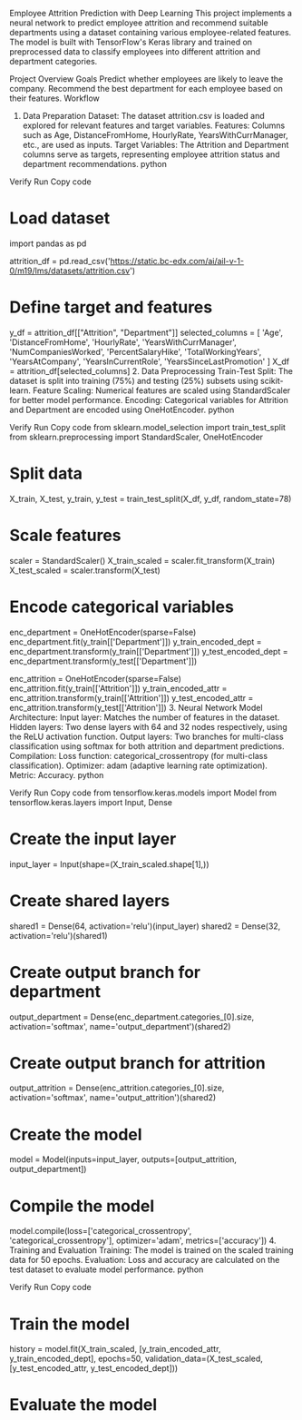 Employee Attrition Prediction with Deep Learning
This project implements a neural network to predict employee attrition and recommend suitable departments using a dataset containing various employee-related features. The model is built with TensorFlow's Keras library and trained on preprocessed data to classify employees into different attrition and department categories.

Project Overview
Goals
Predict whether employees are likely to leave the company.
Recommend the best department for each employee based on their features.
Workflow
1. Data Preparation
Dataset: The dataset attrition.csv is loaded and explored for relevant features and target variables.
Features: Columns such as Age, DistanceFromHome, HourlyRate, YearsWithCurrManager, etc., are used as inputs.
Target Variables: The Attrition and Department columns serve as targets, representing employee attrition status and department recommendations.
python

Verify
Run
Copy code
# Load dataset
import pandas as pd

attrition_df = pd.read_csv('https://static.bc-edx.com/ai/ail-v-1-0/m19/lms/datasets/attrition.csv')

# Define target and features
y_df = attrition_df[["Attrition", "Department"]]
selected_columns = [
    'Age', 'DistanceFromHome', 'HourlyRate', 'YearsWithCurrManager',
    'NumCompaniesWorked', 'PercentSalaryHike', 'TotalWorkingYears',
    'YearsAtCompany', 'YearsInCurrentRole', 'YearsSinceLastPromotion'
]
X_df = attrition_df[selected_columns]
2. Data Preprocessing
Train-Test Split: The dataset is split into training (75%) and testing (25%) subsets using scikit-learn.
Feature Scaling: Numerical features are scaled using StandardScaler for better model performance.
Encoding: Categorical variables for Attrition and Department are encoded using OneHotEncoder.
python

Verify
Run
Copy code
from sklearn.model_selection import train_test_split
from sklearn.preprocessing import StandardScaler, OneHotEncoder

# Split data
X_train, X_test, y_train, y_test = train_test_split(X_df, y_df, random_state=78)

# Scale features
scaler = StandardScaler()
X_train_scaled = scaler.fit_transform(X_train)
X_test_scaled = scaler.transform(X_test)

# Encode categorical variables
enc_department = OneHotEncoder(sparse=False)
enc_department.fit(y_train[['Department']])
y_train_encoded_dept = enc_department.transform(y_train[['Department']])
y_test_encoded_dept = enc_department.transform(y_test[['Department']])

enc_attrition = OneHotEncoder(sparse=False)
enc_attrition.fit(y_train[['Attrition']])
y_train_encoded_attr = enc_attrition.transform(y_train[['Attrition']])
y_test_encoded_attr = enc_attrition.transform(y_test[['Attrition']])
3. Neural Network Model
Architecture:
Input layer: Matches the number of features in the dataset.
Hidden layers: Two dense layers with 64 and 32 nodes respectively, using the ReLU activation function.
Output layers: Two branches for multi-class classification using softmax for both attrition and department predictions.
Compilation:
Loss function: categorical_crossentropy (for multi-class classification).
Optimizer: adam (adaptive learning rate optimization).
Metric: Accuracy.
python

Verify
Run
Copy code
from tensorflow.keras.models import Model
from tensorflow.keras.layers import Input, Dense

# Create the input layer
input_layer = Input(shape=(X_train_scaled.shape[1],))

# Create shared layers
shared1 = Dense(64, activation='relu')(input_layer)
shared2 = Dense(32, activation='relu')(shared1)

# Create output branch for department
output_department = Dense(enc_department.categories_[0].size, activation='softmax', name='output_department')(shared2)

# Create output branch for attrition
output_attrition = Dense(enc_attrition.categories_[0].size, activation='softmax', name='output_attrition')(shared2)

# Create the model
model = Model(inputs=input_layer, outputs=[output_attrition, output_department])

# Compile the model
model.compile(loss=['categorical_crossentropy', 'categorical_crossentropy'], optimizer='adam', metrics=['accuracy'])
4. Training and Evaluation
Training: The model is trained on the scaled training data for 50 epochs.
Evaluation: Loss and accuracy are calculated on the test dataset to evaluate model performance.
python

Verify
Run
Copy code
# Train the model
history = model.fit(X_train_scaled, [y_train_encoded_attr, y_train_encoded_dept], epochs=50, validation_data=(X_test_scaled, [y_test_encoded_attr, y_test_encoded_dept]))

# Evaluate the model

